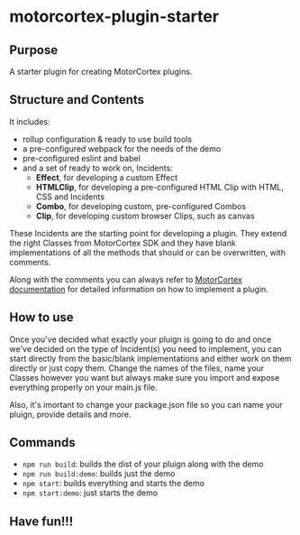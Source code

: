 # motorcortex-plugin-starter
## Purpose
A starter plugin for creating MotorCortex plugins.

## Structure and Contents
It includes:
* rollup configuration & ready to use build tools
* a pre-configured webpack for the needs of the demo
* pre-configured eslint and babel
* and a set of ready to work on, Incidents:
    * **Effect**, for developing a custom Effect
    * **HTMLClip**, for developing a pre-configured HTML Clip with HTML, CSS and Incidents
    * **Combo**, for developing custom, pre-configured Combos
    * **Clip**, for developing custom browser Clips, such as canvas

These Incidents are the starting point for developing a plugin. They extend the right
Classes from MotorCortex SDK and they have blank implementations of all the methods that 
should or can be overwritten, with comments.

Along with the comments you can always refer to <a href="https://docs.motorcortexjs.com/" target="_blank">MotorCortex documentation</a> 
for detailed information on how to implement a plugin.

## How to use
Once you've decided what exactly your pluign is going to do and once we've decided on the type of Incident(s)
you need to implement, you can start directly from the basic/blank implementations and either work on them directly
or just copy them.
Change the names of the files, name your Classes however you want but always make sure you import and
expose everything properly on your main.js file.

Also, it's imortant to change your package.json file so you can name your pluign, provide details and more.

## Commands
* `npm run build`: builds the dist of your pluign along with the demo
* `npm run build:demo`: builds just the demo
* `npm start`: builds everything and starts the demo
* `npm start:demo`: just starts the demo

## Have fun!!!